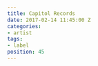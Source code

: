 ```yaml
---
title: Capitol Records
date: 2017-02-14 11:45:00 Z
categories:
- artist
tags:
- label
position: 45
---
```


